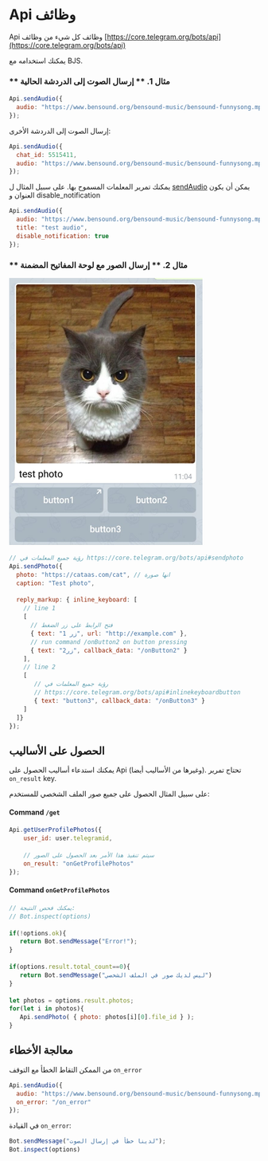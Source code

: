 # Api وظائف

Api وظائف كل شيء من وظائف [https://core.telegram.org/bots/api](https://core.telegram.org/bots/api)

يمكنك استخدامه مع BJS.

 ### ** مثال 1. ** إرسال الصوت إلى الدردشة الحالية

```javascript
Api.sendAudio({
  audio: "https://www.bensound.org/bensound-music/bensound-funnysong.mp3"
});

```

إرسال الصوت إلى الدردشة الأخرى:

```javascript
Api.sendAudio({
  chat_id: 5515411,
  audio: "https://www.bensound.org/bensound-music/bensound-funnysong.mp3"
});

```



يمكنك تمرير المعلمات المسموح بها.  على سبيل المثال ل 
[sendAudio](https://core.telegram.org/bots/api#sendaudio) يمكن أن يكون العنوان و disable\_notification

```javascript
Api.sendAudio({
  audio: "https://www.bensound.org/bensound-music/bensound-funnysong.mp3"
  title: "test audio",
  disable_notification: true
});
```

### ** مثال 2. ** إرسال الصور مع لوحة المفاتيح المضمنة

![](../.gitbook/assets/image%20%2824%29.png)

```javascript
// رؤية جميع المعلمات في https://core.telegram.org/bots/api#sendphoto
Api.sendPhoto({
  photo: "https://cataas.com/cat", // انها صورة
  caption: "Test photo",

  reply_markup: { inline_keyboard: [
    // line 1
    [
      // فتح الرابط على زر الضغط
      { text: "زر 1", url: "http://example.com" },
      // run command /onButton2 on button pressing
      { text: "2زر", callback_data: "/onButton2" }
    ],
    // line 2
    [
       // رؤية جميع المعلمات في
       // https://core.telegram.org/bots/api#inlinekeyboardbutton
       { text: "button3", callback_data: "/onButton3" }
    ]
  ]}
});
```

## الحصول على الأساليب

يمكنك استدعاء أساليب الحصول على Api
\(وغيرها من الأساليب أيضا\).
تحتاج تمرير
`on_result` key. 

على سبيل المثال الحصول على جميع صور الملف الشخصي للمستخدم:

#### Command `/get`

```javascript
Api.getUserProfilePhotos({
    user_id: user.telegramid,
    
    // سيتم تنفيذ هذا الأمر بعد الحصول على الصور
    on_result: "onGetProfilePhotos"
});
```

#### 

#### Command `onGetProfilePhotos`

```javascript
// يمكنك فحص النتيجة:
// Bot.inspect(options) 

if(!options.ok){
   return Bot.sendMessage("Error!");
}

if(options.result.total_count==0){
   return Bot.sendMessage("ليس لديك صور في الملف الشخصي")
}

let photos = options.result.photos;
for(let i in photos){
   Api.sendPhoto( { photo: photos[i][0].file_id } );
}

```

## معالجة الأخطاء

 من الممكن التقاط الخطأ مع التوقف
`on_error`

```javascript
Api.sendAudio({
  audio: "https://www.bensound.org/bensound-music/bensound-funnysong.mp3",
  on_error: "/on_error"
});
```

في القيادة
`on_error`:

```javascript
Bot.sendMessage("لدينا خطأ في إرسال الصوت");
Bot.inspect(options)
```


